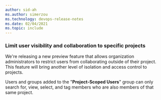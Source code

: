 ```yaml
---
author: sid-ah
ms.author: simerzou
ms.technology: devops-release-notes
ms.date: 02/04/2021
ms.topic: include
---
```


### Limit user visibility and collaboration to specific projects

We're releasing a new preview feature that allows organization administrators to restrict users from collaborating outside of their project. This feature will bring another level of isolation and access control to projects. 

Users and groups added to the "**Project-Scoped Users**" group can only search for, view, select, and tag members who are also members of that same project. 